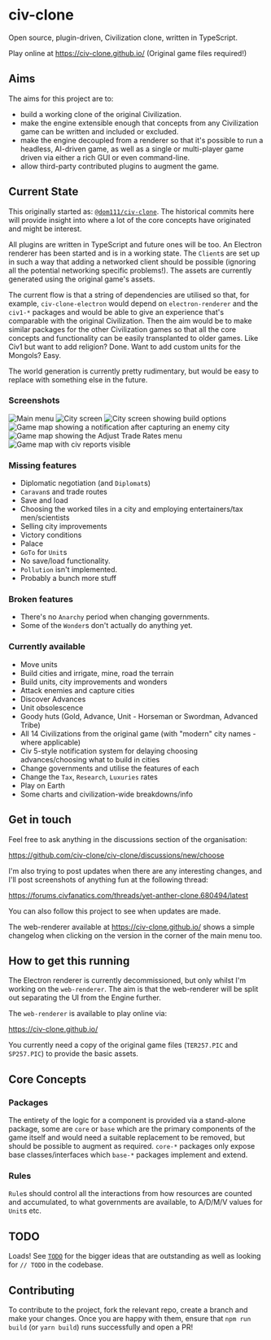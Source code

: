 # civ-clone

Open source, plugin-driven, Civilization clone, written in TypeScript.

Play online at https://civ-clone.github.io/ (Original game files required!)

## Aims

The aims for this project are to:

- build a working clone of the original Civilization.
- make the engine extensible enough that concepts from any Civilization game can be written and included or excluded.
- make the engine decoupled from a renderer so that it's possible to run a headless, AI-driven game, as well as a single
  or multi-player game driven via either a rich GUI or even command-line.
- allow third-party contributed plugins to augment the game.

## Current State

This originally started as: [`@dom111/civ-clone`](https://github.com/dom111/civ-clone). The historical commits here will
provide insight into where a lot of the core concepts have originated and might be interest.

All plugins are written in TypeScript and future ones will be too. An Electron renderer has been started and is in a
working state. The `Client`s are set up in such a way that adding a networked client should be possible (ignoring all
the potential networking specific problems!). The assets are currently generated using the original game's assets.

The current flow is that a string of dependencies are utilised so that, for example, `civ-clone-electron` would depend
on `electron-renderer` and the `civ1-*` packages and would be able to give an experience that's comparable with the
original Civilization. Then the aim would be to make similar packages for the other Civilization games so that all the
core concepts and functionality can be easily transplanted to older games. Like Civ1 but want to add religion? Done.
Want to add custom units for the Mongols? Easy.

The world generation is currently pretty rudimentary, but would be easy to replace with something else in the future.

### Screenshots

![Main menu](https://github.com/civ-clone/civ-clone/blob/master/Screenshots/main-menu.png?raw=true)
![City screen](https://github.com/civ-clone/civ-clone/blob/master/Screenshots/city-screen.png?raw=true)
![City screen showing build options](https://github.com/civ-clone/civ-clone/blob/master/Screenshots/city-build.png?raw=true)
![Game map showing a notification after capturing an enemy city](https://github.com/civ-clone/civ-clone/blob/master/Screenshots/city-capture.png?raw=true)
![Game map showing the Adjust Trade Rates menu](https://github.com/civ-clone/civ-clone/blob/master/Screenshots/adjust-trade-rates.png?raw=true)
![Game map with civ reports visible](https://github.com/civ-clone/civ-clone/blob/master/Screenshots/civ-reports.png?raw=true)

### Missing features

- Diplomatic negotiation (and `Diplomat`s)
- `Caravan`s and trade routes
- Save and load
- Choosing the worked tiles in a city and employing entertainers/tax men/scientists
- Selling city improvements
- Victory conditions
- Palace
- `GoTo` for `Unit`s
- No save/load functionality.
- `Pollution` isn't implemented.
- Probably a bunch more stuff

### Broken features

- There's no `Anarchy` period when changing governments.
- Some of the `Wonder`s don't actually do anything yet.

### Currently available

- Move units
- Build cities and irrigate, mine, road the terrain
- Build units, city improvements and wonders
- Attack enemies and capture cities
- Discover Advances
- Unit obsolescence
- Goody huts (Gold, Advance, Unit - Horseman or Swordman, Advanced Tribe)
- All 14 Civilizations from the original game (with "modern" city names - where applicable)
- Civ 5-style notification system for delaying choosing advances/choosing what to build in cities
- Change governments and utilise the features of each
- Change the `Tax`, `Research`, `Luxuries` rates
- Play on Earth
- Some charts and civilization-wide breakdowns/info

## Get in touch

Feel free to ask anything in the discussions section of the organisation:

https://github.com/civ-clone/civ-clone/discussions/new/choose

I'm also trying to post updates when there are any interesting changes, and I'll post screenshots of anything fun at the
following thread:

https://forums.civfanatics.com/threads/yet-anther-clone.680494/latest

You can also follow this project to see when updates are made.

The web-renderer available at https://civ-clone.github.io/ shows a simple changelog when clicking on the version in the
corner of the main menu too.

## How to get this running

The Electron renderer is currently decommissioned, but only whilst I'm working on the `web-renderer`. The aim is that
the web-renderer will be split out separating the UI from the Engine further.

The `web-renderer` is available to play online via:

https://civ-clone.github.io/

You currently need a copy of the original game files (`TER257.PIC` and `SP257.PIC`) to provide the basic assets.

## Core Concepts

### Packages

The entirety of the logic for a component is provided via a stand-alone package, some are `core` or `base` which are the
primary components of the game itself and would need a suitable replacement to be removed, but should be possible to
augment as required. `core-*` packages only expose base classes/interfaces which `base-*` packages implement and extend.

### Rules

`Rule`s should control all the interactions from how resources are counted and accumulated, to what governments are
available, to A/D/M/V values for `Unit`s etc. 

## TODO

Loads! See [`TODO`](https://github.com/civ-clone/civ-clone/blob/master/TODO.md) for the bigger ideas that are
outstanding as well as looking for `// TODO` in the codebase.

## Contributing

To contribute to the project, fork the relevant repo, create a branch and make your changes. Once you are happy with
them, ensure that `npm run build` (or `yarn build`) runs successfully and open a PR!
